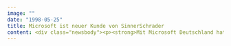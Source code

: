 ```yaml
---
image: ""
date: "1998-05-25"
title: Microsoft ist neuer Kunde von SinnerSchrader
content: <div class="newsbody"><p><strong>Mit Microsoft Deutschland hat die Hamburger Internetagentur SinnerSchrader interactive marketing nach Hewlett Packard bereits den zweiten großen IT-Anbieter auf der Kundenliste</strong></p><p>Das erste Ergebnis der Kooperation ist die Realisierung des Bereiches Mediaservice für den neuen, personalisierbaren Online-Dienst von Microsoft Network (MSN) unter http&#58;//www.msn.de/. In dem Mediakit können Daten, Preise und Modalitäten für MSN, ZDF Online und MSNBC, der Kooperation zwischen Microsoft, ZDF und dem US-Nachrichtensender NBC, abgerufen werden. Ein Lexikon für Fachbegriffe des Online-Marktes und Verweise zu den wichtigsten Plätzen der Werbeszene im Web erweitern den Mediaservice zu einem effizienten Planungstool für Marketer.</p><p>Für den inhaltlichen Erfolg von MSN sorgt SinnerSchrader gleich mit&#58; Für die Kunden Libri und Deutscher Herold hat die Agentur sogenannte Clips mit Kurzangaben und Suchfunktion auf den Startseiten des Online-Dienstes geschaltet.</p><p><a class="news-backlink" href="/de/"><svg class="svg-ico svg-ico--arrow-left"><use xlink&#58;href="#arrow-down"></use></svg>Zurück zur Presse Übersicht</a></p></div>
---
```

